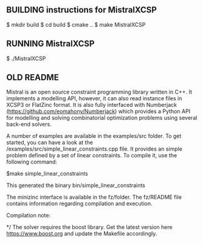 
## BUILDING instructions for MistralXCSP

$ mkdir build
$ cd build
$ cmake ..
$ make MistralXCSP

## RUNNING MistralXCSP

$ ./MistralXCSP <xml file>


## OLD README

Mistral is an open source constraint programming library written in C++. It implements a modelling API, however, it can also read instance files in XCSP3 or FlatZinc format. It is also fully interfaced with Numberjack (https://github.com/eomahony/Numberjack) which provides a Python API for modelling and solving combinatorial optimization problems using several back-end solvers.

A number of examples are available in the examples/src folder. To get started, you can have a look at the /examples/src/simple_linear_constraints.cpp file. It provides an simple problem defined by a set of linear constraints.  To compile it, use the following command: 

$make simple_linear_constraints 

This generated the binary bin/simple_linear_constraints


The minizinc interface is available in the fz/folder. The fz/README file contains information regarding compilation and execution. 

Compilation note:

*/ The solver requires the boost library. Get the latest version here https://www.boost.org and update the Makefile accordingly.
